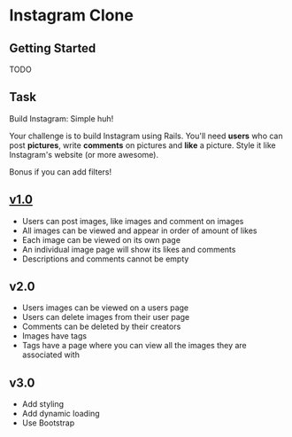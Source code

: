 # Instagram Clone


## Getting Started

TODO

## Task

Build Instagram: Simple huh!

Your challenge is to build Instagram using Rails. You'll need **users** who can post **pictures**, write **comments** on pictures and **like** a picture. Style it like Instagram's website (or more awesome).

Bonus if you can add filters!

## [v1.0](https://github.com/DataMinerUK/instagram-challenge/releases/tag/v1.0)

* Users can post images, like images and comment on images
* All images can be viewed and appear in order of amount of likes
* Each image can be viewed on its own page
* An individual image page will show its likes and comments
* Descriptions and comments cannot be empty

## v2.0

* Users images can be viewed on a users page
* Users can delete images from their user page
* Comments can be deleted by their creators
* Images have tags
* Tags have a page where you can view all the images they are associated with

## v3.0

* Add styling
* Add dynamic loading
* Use Bootstrap
